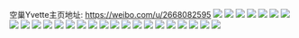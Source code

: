 空巢Yvette主页地址: https://weibo.com/u/2668082595 
![](https://wx4.sinaimg.cn/mw2000/9f07b5a3ly1h8ukgub1isj22c034x7wk.jpg) 
![](https://wx4.sinaimg.cn/mw2000/9f07b5a3ly1h8ukgvr08pj22c03404qr.jpg) 
![](https://wx4.sinaimg.cn/mw2000/9f07b5a3ly1h8ukgro7arj226c34yhdv.jpg) 
![](https://wx4.sinaimg.cn/mw2000/9f07b5a3ly1h8r4jdvtbij22c0340hdv.jpg) 
![](https://wx4.sinaimg.cn/mw2000/9f07b5a3ly1h8r4jg86ncj22dr36ckjn.jpg) 
![](https://wx4.sinaimg.cn/mw2000/9f07b5a3ly1h8ef1h3gd9j23402c0e83.jpg) 
![](https://wx4.sinaimg.cn/mw2000/9f07b5a3ly1h8ef1ibt5tj22c03404qr.jpg) 
![](https://wx4.sinaimg.cn/mw2000/9f07b5a3ly1h8700waucsj213z0u0h9m.jpg) 
![](https://wx4.sinaimg.cn/mw2000/9f07b5a3ly1h8674fqy7cj22d41kdkco.jpg) 
![](https://wx4.sinaimg.cn/mw2000/9f07b5a3ly1h8674eofmxj223o36cnpd.jpg) 
![](https://wx4.sinaimg.cn/mw2000/9f07b5a3ly1h8674he5prj222k36ckjl.jpg) 
![](https://wx4.sinaimg.cn/mw2000/9f07b5a3ly1h8674iqpboj236b23knpd.jpg) 
![](https://wx4.sinaimg.cn/mw2000/9f07b5a3ly1h8674md12tj223y36ckjm.jpg) 
![](https://wx4.sinaimg.cn/mw2000/9f07b5a3ly1h84k9u59vnj20wi1ycnc9.jpg) 
![](https://wx4.sinaimg.cn/mw2000/9f07b5a3ly1h7u4dh14gcj236c25ee84.jpg) 
![](https://wx4.sinaimg.cn/mw2000/9f07b5a3ly1h7u4dm7dlnj236c248npg.jpg) 
![](https://wx4.sinaimg.cn/mw2000/9f07b5a3ly1h7u4djjvgnj222o36ce83.jpg) 
![](https://wx4.sinaimg.cn/mw2000/9f07b5a3ly1h7u4de4v17j224836chdw.jpg) 
![](https://wx4.sinaimg.cn/mw2000/9f07b5a3ly1h7u4das3gsj224836cqv8.jpg) 
![](https://wx4.sinaimg.cn/mw2000/9f07b5a3ly1h7t4dj2fyoj22c0340u10.jpg) 
![](https://wx4.sinaimg.cn/mw2000/9f07b5a3ly1h7r19lasq5j21890u0gw0.jpg) 
![](https://wx4.sinaimg.cn/mw2000/9f07b5a3ly1h7r1aa3zbkj223s36cu10.jpg) 
![](https://wx4.sinaimg.cn/mw2000/9f07b5a3ly1h7r1aggxo6j223k36chdw.jpg) 
![](https://wx4.sinaimg.cn/mw2000/9f07b5a3ly1h7r1b8d4v6j224836cx6t.jpg) 
![](https://wx4.sinaimg.cn/mw2000/9f07b5a3ly1h7k9ojtj92j22dr3674qr.jpg) 
![](https://wx4.sinaimg.cn/mw2000/9f07b5a3ly1h7k9optvs0j22dr367hdu.jpg) 
